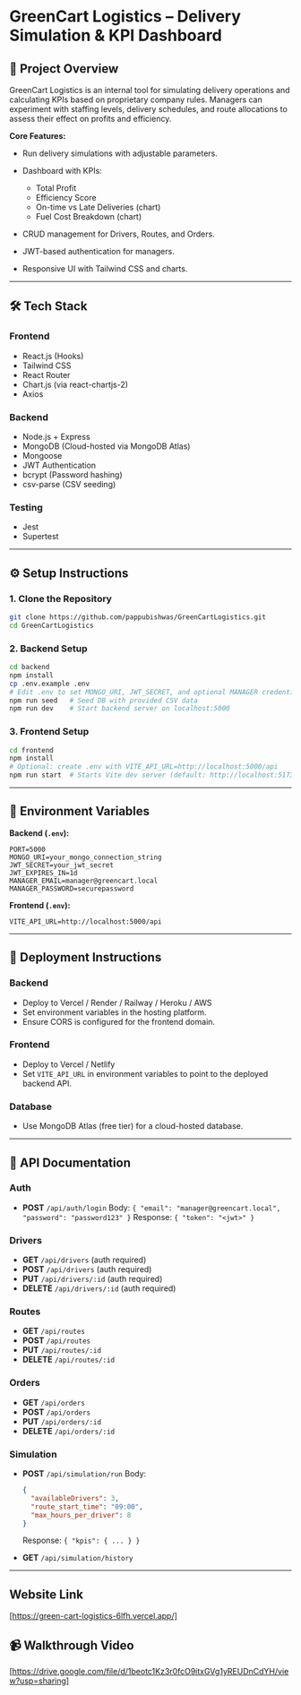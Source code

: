 # GreenCart Logistics – Delivery Simulation & KPI Dashboard

## 📌 Project Overview

GreenCart Logistics is an internal tool for simulating delivery operations and calculating KPIs based on proprietary company rules.
Managers can experiment with staffing levels, delivery schedules, and route allocations to assess their effect on profits and efficiency.

**Core Features:**

* Run delivery simulations with adjustable parameters.
* Dashboard with KPIs:

  * Total Profit
  * Efficiency Score
  * On-time vs Late Deliveries (chart)
  * Fuel Cost Breakdown (chart)
* CRUD management for Drivers, Routes, and Orders.
* JWT-based authentication for managers.
* Responsive UI with Tailwind CSS and charts.

---

## 🛠 Tech Stack

### Frontend

* React.js (Hooks)
* Tailwind CSS
* React Router
* Chart.js (via react-chartjs-2)
* Axios

### Backend

* Node.js + Express
* MongoDB (Cloud-hosted via MongoDB Atlas)
* Mongoose
* JWT Authentication
* bcrypt (Password hashing)
* csv-parse (CSV seeding)

### Testing

* Jest
* Supertest

---

## ⚙️ Setup Instructions

### 1. Clone the Repository

```bash
git clone https://github.com/pappubishwas/GreenCartLogistics.git
cd GreenCartLogistics
```

### 2. Backend Setup

```bash
cd backend
npm install
cp .env.example .env
# Edit .env to set MONGO_URI, JWT_SECRET, and optional MANAGER credentials
npm run seed   # Seed DB with provided CSV data
npm run dev    # Start backend server on localhost:5000
```

### 3. Frontend Setup

```bash
cd frontend
npm install
# Optional: create .env with VITE_API_URL=http://localhost:5000/api
npm run start  # Starts Vite dev server (default: http://localhost:5173)
```

---

## 🔑 Environment Variables

**Backend (`.env`):**

```
PORT=5000
MONGO_URI=your_mongo_connection_string
JWT_SECRET=your_jwt_secret
JWT_EXPIRES_IN=1d
MANAGER_EMAIL=manager@greencart.local
MANAGER_PASSWORD=securepassword
```

**Frontend (`.env`):**

```
VITE_API_URL=http://localhost:5000/api
```

---

## 🚀 Deployment Instructions

### Backend

* Deploy to Vercel / Render / Railway / Heroku / AWS
* Set environment variables in the hosting platform.
* Ensure CORS is configured for the frontend domain.

### Frontend

* Deploy to Vercel / Netlify
* Set `VITE_API_URL` in environment variables to point to the deployed backend API.

### Database

* Use MongoDB Atlas (free tier) for a cloud-hosted database.

---

## 📡 API Documentation

### Auth

* **POST** `/api/auth/login`
  Body: `{ "email": "manager@greencart.local", "password": "password123" }`
  Response: `{ "token": "<jwt>" }`

### Drivers

* **GET** `/api/drivers` (auth required)
* **POST** `/api/drivers` (auth required)
* **PUT** `/api/drivers/:id` (auth required)
* **DELETE** `/api/drivers/:id` (auth required)

### Routes

* **GET** `/api/routes`
* **POST** `/api/routes`
* **PUT** `/api/routes/:id`
* **DELETE** `/api/routes/:id`

### Orders

* **GET** `/api/orders`
* **POST** `/api/orders`
* **PUT** `/api/orders/:id`
* **DELETE** `/api/orders/:id`

### Simulation

* **POST** `/api/simulation/run`
  Body:

  ```json
  {
    "availableDrivers": 3,
    "route_start_time": "09:00",
    "max_hours_per_driver": 8
  }
  ```

  Response: `{ "kpis": { ... } }`

* **GET** `/api/simulation/history`

---

## Website Link
\[https://green-cart-logistics-6lfh.vercel.app/]

## 📹 Walkthrough Video

\[https://drive.google.com/file/d/1beotc1Kz3r0fcO9itxGVg1yREUDnCdYH/view?usp=sharing]


